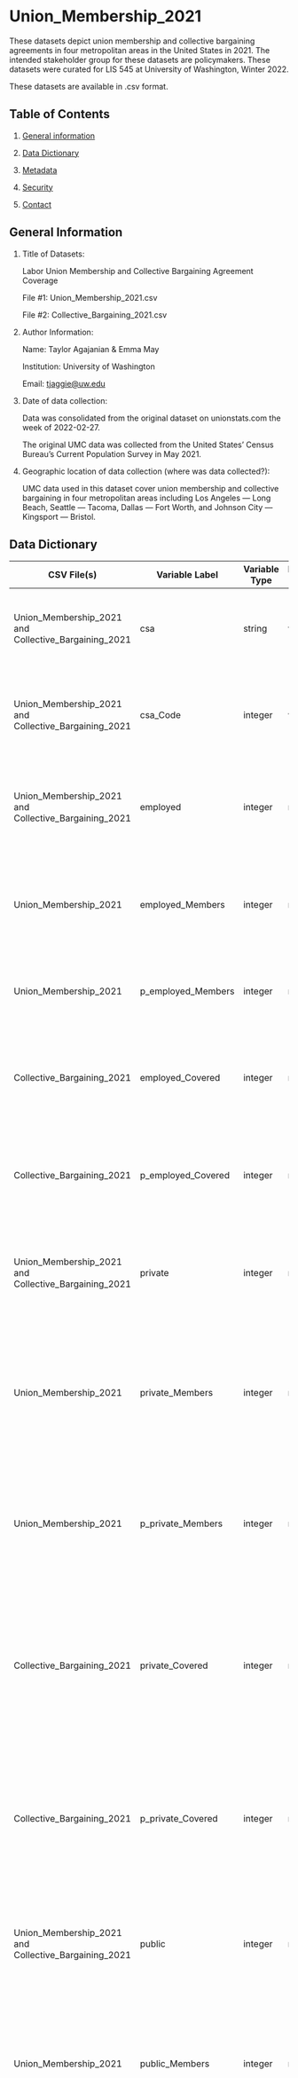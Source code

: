 # Union_Membership_2021
These datasets depict union membership and collective bargaining agreements in four metropolitan areas in the United States in 2021. The intended stakeholder group for these datasets are policymakers. These datasets were curated for LIS 545 at University of Washington, Winter 2022.

These datasets are available in .csv format.

## Table of Contents
1. [General information](#GeneralInformation)

2. [Data Dictionary](#datadictionary)

3. [Metadata](#metadata)

4. [Security](#security)

5. [Contact](#contact)

## General Information <a name="GeneralInformation"></a>

1. Title of Datasets: 

   Labor Union Membership and Collective Bargaining Agreement Coverage
   
   File #1: Union_Membership_2021.csv
   
   File #2: Collective_Bargaining_2021.csv

2. Author Information:

    Name: Taylor Agajanian & Emma May
    
    Institution: University of Washington
   
    Email: tjaggie@uw.edu

3. Date of data collection:

    Data was consolidated from the original dataset on unionstats.com the week of 2022-02-27.

    The original UMC data was collected from the United States’ Census Bureau’s Current Population Survey in May 2021.

4. Geographic location of data collection (where was data collected?): 

    UMC data used in this dataset cover union membership and collective bargaining in four metropolitan areas including Los Angeles — Long Beach, 
    Seattle — Tacoma, Dallas — Fort Worth, and Johnson City — Kingsport — Bristol.
    
## Data Dictionary <a name="datadictionary"></a>

|CSV File(s)                                         |Variable Label    |Variable Type|Measurement Unit|Allowed Values                    |Description                                                                                                                   |
|----------------------------------------------------|------------------|-------------|----------------|----------------------------------|------------------------------------------------------------------------------------------------------------------------------|
|Union_Membership_2021 and Collective_Bargaining_2021|csa               |string       |varchar         |n/a                               |Name of Combined Statistical Area (CSA), excluding state information                                                          |
|Union_Membership_2021 and Collective_Bargaining_2021|csa_Code          |integer      |varchar         |Integers greater than 0           |Code assigned to Combined Statistical Area (CSA) by the US Census Bureau                                                      |
|Union_Membership_2021 and Collective_Bargaining_2021|employed          |integer      |numeric         |Integers greater than 0           |Total number of employed wage and salary workers, ages 16 and over                                                            |
|Union_Membership_2021                               |employed_Members  |integer      |numeric         |Integers greater than 0           |Total number of employed workers (ages 16 and over) who are union members                                                     |
|Union_Membership_2021                               |p_employed_Members|integer      |numeric         |Numbers between 0-100 (percentage)|Percent of employed workers who are union members                                                                             |
|Collective_Bargaining_2021                          |employed_Covered  |integer      |numeric         |Integers greater than 0           |Total number of employed workers who are covered by a collective bargaining agreement                                         |
|Collective_Bargaining_2021                          |p_employed_Covered|integer      |numeric         |Numbers between 0-100 (percentage)|Percent of employed workers who are covered by a collective bargaining agreement                                              |
|Union_Membership_2021 and Collective_Bargaining_2021|private           |integer      |numeric         |Integers greater than 0           |Total number of private sector wage and salary workers, ages 16 and over                                                      |
|Union_Membership_2021                               |private_Members   |integer      |numeric         |Integers greater than 0           |Total number of private sector wage and salary workers (ages 16 and over) who are union members                               |
|Union_Membership_2021                               |p_private_Members |integer      |numeric         |Numbers between 0-100 (percentage)|Percent of private sector wage and salary workers (ages 16 and over) who are union members                                    |
|Collective_Bargaining_2021                          |private_Covered   |integer      |numeric         |Integers greater than 0           |Total number of private sector wage and salary workers (ages 16 and over) who are covered by a collective bargaining agreement|
|Collective_Bargaining_2021                          |p_private_Covered |integer      |numeric         |Numbers between 0-100 (percentage)|Percent of private sector wage and salary workers (ages 16 and over) who are covered by a collective bargaining agreement     |
|Union_Membership_2021 and Collective_Bargaining_2021|public            |integer      |numeric         |Integers greater than 0           |Total number of public sector wage and salary workers, ages 16 and over                                                       |
|Union_Membership_2021                               |public_Members    |integer      |numeric         |Integers greater than 0           |Total number of public sector wage and salary workers (ages 16 and over) who are union members                                |
|Union_Membership_2021                               |p_public_Members  |integer      |numeric         |Numbers between 0-100 (percentage)|Percent of public sector wage and salary workers (ages 16 and over) who are union members                                     |
|Collective_Bargaining_2021                          |public_Covered    |integer      |numeric         |Integers greater than 0           |Total number of public sector wage and salary workers (ages 16 and over) who are covered by a collective bargaining agreement |
|Collective_Bargaining_2021                          |p_public_Covered  |integer      |numeric         |Numbers between 0-100 (percentage)|Percent of public sector wage and salary workers (ages 16 and over) who are covered by a collective bargaining agreement      |

## Metadata <a name="metadata"></a>
Schema Used: Project Open Data

|Attribute  |Value                                                                                                                                                                                             |
|-----------|--------------------------------------------------------------------------------------------------------------------------------------------------------------------------------------------------|
|accessLevel|public                                                                                                                                                                                            |
|fn         |Taylor Agajanian                                                                                                                                                                                  |
|hasEmail   |mailto:tjaggie@uw.edu                                                                                                                                                                             |
|conformsTo |https://project-open-data.cio.gov/v1.1/schema                                                                                                                                                     |
|description|This dataset concerns labor union membership rates in Seattle, Los Angeles, Dallas/Fort Worth and Johnson City areas. The dataset was curated for a class at the University of Washington in 2022.|
|format     |CSV                                                                                                                                                                                               |
|issued     |3/7/20                                                                                                                                                                                            |
|keyword    |"union", "labor", "workers", "seattle", "los angeles", "dallas", "johnson city"                                                                                                                   |
|license    |http://creativecommons.org/publicdomain/zero/1.0/                                                                                                                                                 |
|landingPage|https://github.com/CyborgLibrarian/Union_Membership_2021                                                                                                                                          |
|language   |en-us                                                                                                                                                                                             |
|modified   |3/7/20                                                                                                                                                                                            |
|publisher  |Taylor Agajanian and Emma May                                                                                                                                                                     |
|references |https://www.unionstats.com/                                                                                                                                                                       |
|rights     |These data are freely available to all people, both in this repository and their respective government repositories.                                                                              |
|temporal   |2021-05                                                                                                                                                                                           |
|theme      |unions                                                                                                                                                                                            |

## Security <a name="security"></a>

These curated datasets are freely available to all people, both in this repository and their respective government repositories.

Original data citation: Barry T. Hirsch and David A. Macpherson, "Union Membership and Coverage Database from the Current Population Survey: Note," Industrial and Labor Relations Review, Vol. 56, No. 2, January 2003, pp. 349-54 (updated annually at unionstats.com). 

## Contact <a name="contact"></a>

Taylor Agajanian tjaggie@uw.edu

